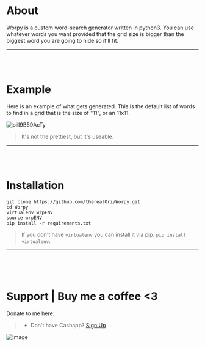 # About
Worpy is a custom word-search generator written in python3. You can use whatever words you want provided that the grid size is bigger than the biggest word you are going to hide so it'll fit.
__ __

<br>
<br>

# Example
Here is an example of what gets generated. This is the default list of words to find in a grid that is the size of "11", or an 11x11.

![piiI9B59AcTy](https://github.com/therealOri/Worpy/assets/45724082/9e4a2402-fc1e-4a84-92f8-f05a8e54d161)

> It's not the prettiest, but it's useable.
__ __


<br>
<br>

# Installation
```
git clone https://github.com/therealOri/Worpy.git
cd Worpy
virtualenv wrpENV
source wrpENV
pip install -r requirements.txt
```
> If you don't have `virtualenv` you can install it via pip. `pip install virtualenv`.
__ __

<br />
<br />
<br />


# Support  |  Buy me a coffee <3
Donate to me here:
> - Don't have Cashapp? [Sign Up](https://cash.app/app/TKWGCRT)

![image](https://user-images.githubusercontent.com/45724082/158000721-33c00c3e-68bb-4ee3-a2ae-aefa549cfb33.png)

